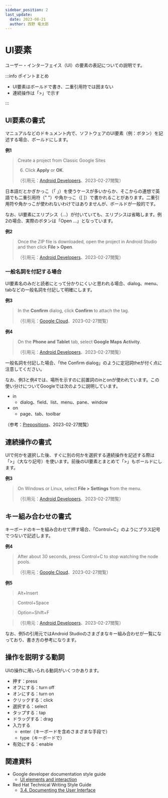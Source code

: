 ```yaml
---
sidebar_position: 2
last_update:
  date: 2023-08-21
  author: 西野 竜太郎
---
```


# UI要素

ユーザー・インターフェイス（UI）の要素の表記についての説明です。

:::info ポイントまとめ

- UI要素はボールドで書き、二重引用符では囲まない
- 連続操作は「>」で示す

:::

## UI要素の書式

マニュアルなどのドキュメント内で、ソフトウェアのUI要素（例：ボタン）を記述する場合、ボールドにします。

**例1**

> Create a project from Classic Google Sites
>
> 6. Click **Apply** or **OK**.
>
> （引用元：[Android Developers](https://developer.android.com/studio/run/rundebugconfig)、2023-02-27閲覧）

日本語だとかぎかっこ（「 」）を使うケースが多いからか、そこからの連想で英語でも二重引用符（" "）や角かっこ（[ ]）で書かれることがあります。二重引用符や角かっこが使われないわけではありませんが、ボールドが一般的です。

なお、UI要素にエリプシス（...）が付いていても、エリプシスは省略します。例2の場合、実際のボタンは「Open ...」となっています。

**例2**

> Once the ZIP file is downloaded, open the project in Android Studio and then click **File > Open**. 
>
> （引用元：[Android Developers](https://developer.android.com/codelabs/build-variants#1)、2023-02-27閲覧）

### 一般名詞を付記する場合

UI要素名のみだと読者にとって分かりにくいと思われる場合、dialog、menu、tabなどの一般名詞を付記して明確にします。

**例3**

> In the **Confirm** dialog, click **Confirm** to attach the tag.
>
> （引用元：[Google Cloud](https://cloud.google.com/kms/docs/create-manage-tags)、2023-02-27閲覧）

**例4**

> On the **Phone and Tablet** tab, select **Google Maps Activity**.
>
> （引用元：[Android Developers](https://developers.google.com/codelabs/maps-platform/location-places-android#3)、2023-02-27閲覧）

一般名詞を付記した場合、「the Confirm dialog」のように定冠詞theが付く点に注意してください。

なお、例3と例4では、場所を示すのに前置詞のinとonが使われています。この使い分けについてGoogleでは次のように説明しています。

- in
    - dialog、field、list、menu、pane、window
- on
    - page、tab、toolbar

（参考：[Prepositions](https://developers.google.com/style/ui-elements#prepositions)、2023-02-27閲覧）

## 連続操作の書式

UIで何かを選択した後、すぐに別の何かを選択する連続操作を記述する際は「>」（大なり記号）を使います。前後のUI要素とまとめて「>」もボールドにします。

**例3**

> On Windows or Linux, select **File > Settings** from the menu.
>
> （引用元：[Android Developers](https://developer.android.com/studio/run)、2023-02-27閲覧）

## キー組み合わせの書式

キーボードのキーを組み合わせて押す場合、「Control+C」のようにプラス記号でつないで記述します。

**例4**

> After about 30 seconds, press Control+C to stop watching the node pools.
>
> （引用元：[Google Cloud](https://cloud.google.com/architecture/optimizing-resources-in-multi-tenant-gke-clusters-with-auto-provisioning)、2023-02-27閲覧）

**例5**

> Alt+Insert

> Control+Space

> Option+Shift+F

> （引用元：[Android Developers](https://developer.android.com/studio/intro/keyboard-shortcuts)、2023-02-27閲覧）

なお、例5の引用元ではAndroid Studioのさまざまなキー組み合わせが一覧になっており、書き方の参考になります。

## 操作を説明する動詞

UIの操作に用いられる動詞がいくつかあります。

- 押す：press
- オフにする：turn off
- オンにする：turn on
- クリックする：click
- 選択する：select
- タップする：tap
- ドラッグする：drag
- 入力する
    - enter（キーボードを含めさまざまな手段で）
    - type（キーボードで）
- 有効にする：enable

## 関連資料

- Google developer documentation style guide
    - [UI elements and interaction](https://developers.google.com/style/ui-elements)
- Red Hat Technical Writing Style Guide
    - [3.4. Documenting the User Interface](https://stylepedia.net/style/6.0/#gui-elements-punctuation)